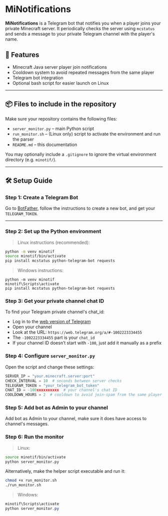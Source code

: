 # MiNotifications
**MiNotifications** is a Telegram bot that notifies you when a player joins your private Minecraft server. It periodically checks the server using `mcstatus` and sends a message to your private Telegram channel with the player's name.

## 🔧 Features

- Minecraft Java server player join notifications
- Cooldown system to avoid repeated messages from the same player
- Telegram bot integration
- Optional bash script for easier launch on Linux

---

## 📦 Files to include in the repository

Make sure your repository contains the following files:

- `server_monitor.py` – main Python script
- `run_monitor.sh` – (Linux only) script to activate the environment and run the parser
- `README.md` – this documentation

You may optionally include a `.gitignore` to ignore the virtual environment directory (e.g. `minotif/`).

---

## 🛠️ Setup Guide

### Step 1: Create a Telegram Bot

Go to [BotFather](https://telegram.me/BotFather), follow the instructions to create a new bot, and get your `TELEGRAM_TOKEN`.

---

### Step 2: Set up the Python environment

> Linux instructions (recommended):

```bash
python -m venv minotif
source minotif/bin/activate
pip install mcstatus python-telegram-bot requests
```

> Windows instructions:

```powerhell
python -m venv minotif
minotif\Scripts\activate
pip install mcstatus python-telegram-bot requests
```

### Step 3: Get your private channel chat ID

To find your Telegram private channel's chat_id:

- Log in to the [web version of Telegram](https://web.telegram.org/)
- Open your channel
- Look at the URL: `https://web.telegram.org/a/#-1002223334455`
- The `-1002223334455` part is your `chat_id`
- If your channel ID doesn’t start with `-100`, just add it manually as a prefix

### Step 4: Configure `server_monitor.py`

Open the script and change these settings:

```python
SERVER_IP = "your.minecraft.server:port"
CHECK_INTERVAL = 10  # seconds between server checks
TELEGRAM_TOKEN = "your_telegram_bot_token"
CHAT_ID = -100xxxxxxxxxx  # your channel's chat ID
COOLDOWN_HOURS = 2  # cooldown to avoid join-spam from the same player
```

### Step 5: Add bot as Admin to your channel

Add bot as Admin to your channel, make sure it does have access to channel's messages.

### Step 6: Run the monitor

> Linux:

```bash
source minotif/bin/activate
python server_monitor.py
```

Alternatively, make the helper script executable and run it:

```bash
chmod +x run_monitor.sh
./run_monitor.sh
```

> Windows:

```powershell
minotif\Scripts\activate
python server_monitor.py
```
